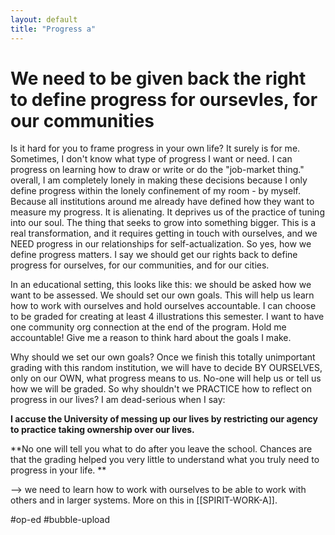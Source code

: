 ```yaml
---
layout: default
title: "Progress a"
---
```


# We need to be given back the right to define progress for oursevles, for our communities 

Is it hard for you to frame progress in your own life? It surely is for me. Sometimes, I don't know what type of progress I want or need. I can progress on learning how to draw or write or do the "job-market thing." overall, I am completely lonely in making these decisions because I only define progress within the lonely confinement of my room - by myself. Because all institutions around me already have defined how they want to measure my progress. It is alienating. It deprives us of the practice of tuning into our soul. The thing that seeks to grow into something bigger. This is a real transformation, and it requires getting in touch with ourselves, and we NEED progress in our relationships for self-actualization. So yes, how we define progress matters. I say we should get our rights back to define progress for ourselves, for our communities, and for our cities. 

In an educational setting, this looks like this: we should be asked how we want to be assessed. We should set our own goals. This will help us learn how to work with ourselves and hold ourselves accountable. I can choose to be graded for creating at least 4 illustrations this semester. I want to have one community org connection at the end of the program. Hold me accountable! Give me a reason to think hard about the goals I make.

Why should we set our own goals? Once we finish this totally unimportant grading with this random institution, we will have to decide BY OURSELVES, only on our OWN, what progress means to us. No-one will help us or tell us how we will be graded. So why shouldn't we PRACTICE how to reflect on progress in our lives? I am dead-serious when I say:

**I accuse the University of messing up our lives by restricting our agency to practice taking ownership over our lives.**

**No one will tell you what to do after you leave the school. Chances are that the grading helped you very little to understand what you truly need to progress in your life. **

--> we need to learn how to work with ourselves to be able to work with others and in larger systems. More on this in [[SPIRIT-WORK-A]].

#op-ed #bubble-upload